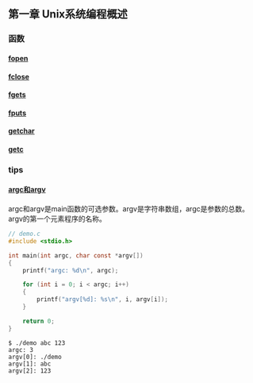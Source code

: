 ## 第一章 Unix系统编程概述

### 函数

#### [fopen](https://devdocs.io/c/io/fopen)

#### [fclose](https://devdocs.io/c/io/fclose)

#### [fgets](https://devdocs.io/c/io/fgets)

#### [fputs](https://devdocs.io/c/io/fputs)

#### [getchar](https://devdocs.io/c/io/getchar)

#### [getc](https://devdocs.io/c/io/fgetc)



### tips

#### [argc和argv](https://www.cprogrammingbasics.com/argv-and-argc/)

argc和argv是main函数的可选参数。argv是字符串数组，argc是参数的总数。argv的第一个元素程序的名称。

```c
// demo.c
#include <stdio.h>

int main(int argc, char const *argv[])
{
    printf("argc: %d\n", argc);

    for (int i = 0; i < argc; i++)
    {
        printf("argv[%d]: %s\n", i, argv[i]);
    }

    return 0;
}
```

```shell
$ ./demo abc 123
argc: 3
argv[0]: ./demo
argv[1]: abc
argv[2]: 123
```